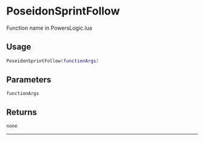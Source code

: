 # PoseidonSprintFollow
Function name in PowersLogic.lua
## Usage
```lua
PoseidonSprintFollow(functionArgs)
```
## Parameters
`functionArgs`
## Returns
`none`

---